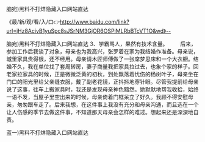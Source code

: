 脑宛)黑料不打烊隐藏入口网站直达

《最/新/观/看/入/口👉http://www.baidu.com/link?url=jHz8AcivB1yuSpc8sJSrNM3GjOR6OSPiMLRbBTcVT1O&wd》--

脑宛)黑料不打烊隐藏入口网站直达	3、学霸骂人，果然有技术含量。
　　后来，参加工作后我谈了对象，母亲也为我高兴，张罗着在家为我结婚作准备。母亲说，城里家具贵得很，还不经用。母亲请木匠师傅做了一张席梦思床和一个大衣橱。结婚不久，我在单位找了套周转房，妻子商量我把家具拉过去，也象个家的样子。回老家拉家具的时候，正是微微泛黄的初秋，到处飘落着忧伤的杨树叶子，母亲坐在门口的阳光里给父亲缝衣服，戴了副老花镜，正抖抖地穿针眼。尽管我提前给母亲说了这事，往车上搬家具时，我还是发现母亲神色黯然。她默默地帮我收拾，始终一语不发，当屋子里空出来的时候，母亲倚着门框呆立了好久。我顾不得安慰母亲，匆匆跟车走了。后来我想，在这件事上我没有充分和母亲沟通，而且选在一个让人伤感的季节去做这件事，不知道那天母亲会怎样的难过。想起来还是深深地自责。





蓝一)黑料不打烊隐藏入口网站直达
